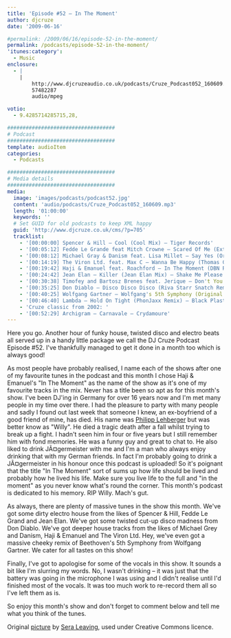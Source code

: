 ```yaml
---
title: 'Episode #52 – In The Moment'
author: djcruze
date: '2009-06-16'

#permalink: /2009/06/16/episode-52-in-the-moment/
permalink: /podcasts/episode-52-in-the-moment/
'itunes:category':
  - Music
enclosure:
  - |
    |
        http://www.djcruzeaudio.co.uk/podcasts/Cruze_Podcast052_160609.mp3
        57482287
        audio/mpeg

votio:
  - 9.4285714285715,28,

###################################
# Podcast
###################################
template: audioItem
categories:
  - Podcasts

###################################
# Media details
###################################
media:
  image: 'images/podcasts/podcast52.jpg'
  content: 'audio/podcasts/Cruze_Podcast052_160609.mp3'
  length: '01:00:00'
  keywords: ''
  # Set GUID for old podcasts to keep XML happy
  guid: 'http://www.djcruze.co.uk/cms/?p=705'
  tracklist:
    - '[00:00:00] Spencer & Hill – Cool (Cool Mix) – Tiger Records'
    - '[00:05:12] Fedde Le Grande feat Mitch Crowne – Scared Of Me (Extended Mix) – Flamingo Recordings'
    - '[00:08:12] Michael Gray & Danism feat. Lisa Millet – Say Yes (Original Mix) – Defected'
    - '[00:14:19] The Viron Ltd. feat. Max C – Wanna Be Happy (Thomas Gold Remix) – Milk & Sugar'
    - '[00:19:42] Haji & Emanuel feat. Roachford – In The Moment (DBN Remix) – Big Love'
    - '[00:24:42] Jean Elan – Killer (Jean Elan Mix) – Shake Me Please!'
    - '[00:30:38] Timofey and Bartosz Brenes feat. Jerique – Don't You Know (Club Mix) – Vector Records'
    - '[00:35:25] Don Diablo – Disco Disco Disco (Riva Starr Snatch Remix) – Sellout Sessions'
    - '[00:40:25] Wolfgang Gartner – Wolfgang's 5th Symphony (Original Mix) – Kindergarten'
    - '[00:46:40] Lambda – Hold On Tight (PhonJaxx Remix) – Black Plastic'
    - 'Cruze classic from 2002: '
    - '[00:52:29] Archigram – Carnavale – Crydamoure'
---
```


Here you go. Another hour of funky house, twisted disco and electro beats all served up in a handy little package we call the DJ Cruze Podcast Episode #52. I've thankfully managed to get it done in a month too which is always good!

As most people have probably realised, I name each of the shows after one of my favourite tunes in the podcast and this month I chose Haji & Emanuel's "In The Moment" as the name of the show as it's one of my favourite tracks in the mix. Never has a title been so apt as for this month's show. I've been DJ'ing in Germany for over 16 years now and I'm met many people in my time over there. I had the pleasure to party with many people and sadly I found out last week that someone I knew, an ex-boyfriend of a good friend of mine, has died. His name was [Philipp Lehberger][2] but was better know as "Willy". He died a tragic death after a fall whilst trying to break up a fight. I hadn't seen him in four or five years but I still remember him with fond memories. He was a funny guy and great to chat to. He also liked to drink JÃ¤germeister with me and I'm a man who always enjoy drinking that with my German friends. In fact I'm probably going to drink a JÃ¤germeister in his honour once this podcast is uploaded! So it's poignant that the title "In The Moment" sort of sums up how life should be lived and probably how he lived his life. Make sure you live life to the full and "in the moment" as you never know what's round the corner. This month's podcast is dedicated to his memory. RIP Willy. Mach's gut.

As always, there are plenty of massive tunes in the show this month. We've got some dirty electro house from the likes of Spencer & Hill, Fedde Le Grand and Jean Elan. We've got some twisted cut-up disco madness from Don Diablo. We've got deeper house tracks from the likes of Michael Grey and Danism, Haji & Emanuel and The Viron Ltd. Hey, we've even got a massive cheeky remix of Beethoven's 5th Symphony from Wolfgang Gartner. We cater for all tastes on this show!

Finally, I've got to apologise for some of the vocals in this show. It sounds a bit like I'm slurring my words. No, I wasn't drinking – it was just that the battery was going in the microphone I was using and I didn't realise until I'd finished most of the vocals. It was too much work to re-record them all so I've left them as is.

So enjoy this month's show and don't forget to comment below and tell me what you think of the tunes.

Original [picture][5] by [Sera Leaving][6], used under Creative Commons licence.

[1]: http://www.djcruze.co.uk/cms/wp-content/uploads/2009/06/podcast52.jpg
[2]: http://www.philipp-lehberger.de/
[3]: http://www.djcruze.co.uk/cms/wp-content/DownloadButton.gif
[4]: http://www.djcruzeaudio.co.uk/podcasts/Cruze_Podcast052_160609.mp3
[5]: http://www.flickr.com/photos/sera_leaving/3612961678/
[6]: http://www.flickr.com/photos/sera_leaving/
